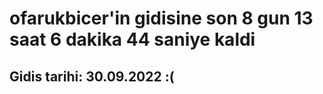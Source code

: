 # ofarukbicer'in gidisine son 8 gun 13 saat 6 dakika 44 saniye kaldi

## Gidis tarihi: 30.09.2022 :(